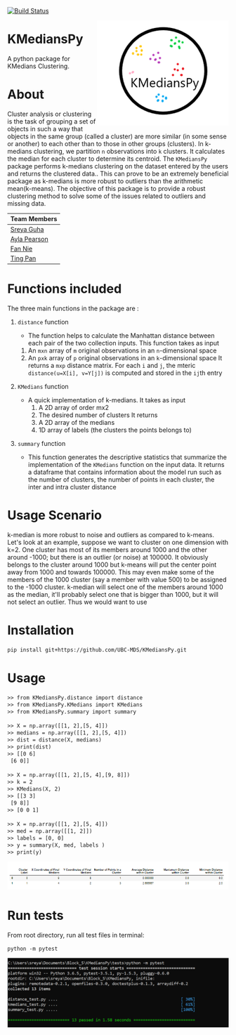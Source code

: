 [![Build Status](https://travis-ci.org/UBC-MDS/KMediansPy.svg?branch=master)](https://travis-ci.org/UBC-MDS/KMediansPy)

<img src="/images/py_badge.png" width="300" align = "right">

# KMediansPy

A python package for KMedians Clustering.

# About

Cluster analysis or clustering is the task of grouping a set of objects in such a way that objects in the same group (called a cluster) are more similar (in some sense or another) to each other than to those in other groups (clusters). In k-medians clustering, we partition `n` observations into `k` clusters. It calculates the median for each cluster to determine its centroid. The `KMediansPy` package performs k-medians clustering on the dataset entered by the users and returns the clustered data.. This can prove to be an extremely beneficial package as k-medians is more robust to outliers than the arithmetic mean(k-means). The objective of this package is to provide a robust clustering method to solve some of the issues related to outliers and missing data.

| **Team Members** |
| -- |
| [Sreya Guha](https://github.com/sreyaguha) |
| [Ayla Pearson](https://github.com/aylapear) |
| [Fan Nie](https://github.com/Jamienie)  |
| [Ting Pan](https://github.com/panntingg) |


# Functions included

The three main functions in the package are :

1. `distance` function

      - The function helps to calculate the Manhattan distance between each pair of the two collection inputs. This function takes as input
      1. An `mxn` array of `m` original observations in an `n`-dimensional space
      2. An `pxk` array of `p` original observations in an `k`-dimensional space
      It returns a `mxp` distance matrix. For each `i` and `j`, the mteric `distance(u=X[i], v=Y[j])` is computed and stored in the `ij`th entry

2. `KMedians` function

      - A quick implementation of k-medians. It takes as input
        1. A 2D array of order mx2
        2. The desired number of clusters
      It returns
        1. A 2D array of the medians
        2. 1D array of labels (the clusters the points belongs to)

3. `summary` function

      - This function generates the descriptive statistics that summarize the implementation of the `KMedians` function on the input data. It returns a      dataframe that contains information about the model run such as the number of clusters, the number of points in each cluster, the inter and intra       cluster distance


# Usage Scenario

k-median is more robust to noise and outliers as compared to k-means. Let's look at an example, suppose we want to cluster on one dimension with k=2. One cluster has most of its members around 1000 and the other around -1000; but there is an outlier (or noise) at 100000. It obviously belongs to the cluster around 1000 but k-means will put the center point away from 1000 and towards 100000. This may even make some of the members of the 1000 cluster (say a member with value 500) to be assigned to the -1000 cluster. k-median will select one of the members around 1000 as the median, it'll probably select one that is bigger than 1000, but it will not select an outlier.
Thus we would want to use

# Installation

```bash
pip install git+https://github.com/UBC-MDS/KMediansPy.git

```

# Usage

```
>> from KMediansPy.distance import distance
>> from KMediansPy.KMedians import KMedians
>> from KMediansPy.summary import summary

>> X = np.array([[1, 2],[5, 4]])
>> medians = np.array([[1, 2],[5, 4]])
>> dist = distance(X, medians)
>> print(dist)
>> [[0 6]
 [6 0]]

>> X = np.array([[1, 2],[5, 4],[9, 8]])
>> k = 2
>> KMedians(X, 2)
>> [[3 3]
 [9 8]]
>> [0 0 1]

>> X = np.array([[1, 2],[5, 4]])
>> med = np.array([[1, 2]])
>> labels = [0, 0]
>> y = summary(X, med, labels )
>> print(y)                              
 ```
<img src="images/summary_output.PNG" width="900">


# Run tests

From root directory, run all test files in terminal:

```
python -m pytest
```
![](images/pytest_13.PNG)

